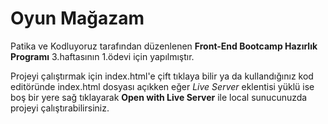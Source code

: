 # Oyun Mağazam

Patika ve Kodluyoruz tarafından düzenlenen **Front-End Bootcamp Hazırlık Programı** 3.haftasının 1.ödevi için yapılmıştır.

Projeyi çalıştırmak için index.html'e çift tıklaya bilir ya da kullandığınız kod editöründe index.html dosyası açıkken eğer _Live Server_ eklentisi yüklü ise boş bir yere sağ tıklayarak **Open with Live Server** ile local sunucunuzda projeyi çalıştırabilirsiniz.
